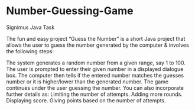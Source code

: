 # Number-Guessing-Game

Signimus Java Task

The fun and easy project “Guess the Number” is a short Java project that allows the user to guess the number generated by the computer & involves the following steps:

The system generates a random number from a given range, say 1 to 100. The user is prompted to enter their given number in a displayed dialogue box. The computer then tells if the entered number matches the guesses number or it is higher/lower than the generated number. The game continues under the user guessing the number. You can also incorporate further details as: Limiting the number of attempts. Adding more rounds. Displaying score. Giving points based on the number of attempts.
